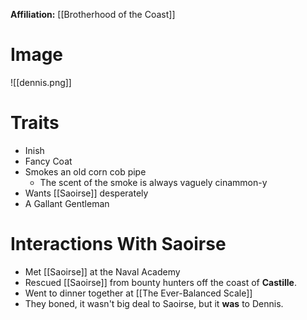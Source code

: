 **Affiliation:** [[Brotherhood of the Coast]]
# Image
![[dennis.png]]
# Traits
- Inish
- Fancy Coat
- Smokes an old corn cob pipe
	- The scent of the smoke is always vaguely cinammon-y
- Wants [[Saoirse]] desperately
- A Gallant Gentleman

# Interactions With Saoirse
- Met [[Saoirse]] at the Naval Academy
- Rescued [[Saoirse]] from bounty hunters off the coast of **Castille**.
- Went to dinner together at [[The Ever-Balanced Scale]]
- They boned, it wasn't big deal to Saoirse, but it **was** to Dennis.
